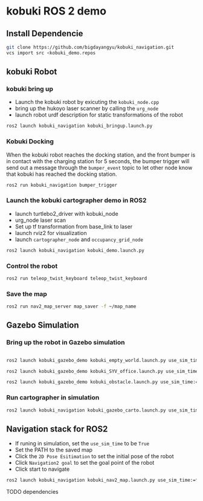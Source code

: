 # kobuki ROS 2 demo 
## Install Dependencie

```bash
git clone https://github.com/bigdayangyu/kobuki_navigation.git
vcs import src <kobuki_demo.repos
```
## kobuki Robot
### kobuki bring up 
* Launch the kobuki robot by exicuting the `kobuki_node.cpp`
* bring up the hukoyo laser scanner by calling the `urg_node`
* launch robot urdf description for static transformations of the robot
```bash
ros2 launch kobuki_navigation kobuki_bringup.launch.py 
```

### Kobuki Docking 
When the kobuki robot reaches the docking station, and the front bumper is in contact with the charging station for 5 seconds, the bumper trigger will send out a message through the `bumper_event` topic to let other node know that kobuki has reached the docking station. 

```bash
ros2 run kobuki_navigation bumper_trigger
```

### Launch the kobuki cartographer demo in ROS2
* launch turtlebo2_driver with kobuki_node
* urg_node laser scan
* Set up tf transformation from base_link to laser 
* launch rviz2 for visualization
* launch `cartographer_node` and `occupancy_grid_node`
```bash
ros2 launch kobuki_navigation kobuki_demo.launch.py 
```

### Control the robot
```bash 
ros2 run teleop_twist_keyboard teleop_twist_keyboard
```
### Save the map
```bash
ros2 run nav2_map_server map_saver -f ~/map_name 
```
## Gazebo Simulation
### Bring up the robot in Gazebo simulation 
```bash 

ros2 launch kobuki_gazebo_demo kobuki_empty_world.launch.py use_sim_time:=True # load a empty world with the robot 

ros2 launch kobuki_gazebo_demo kobuki_SYV_office.launch.py use_sim_time:=True   # simulation of the SYV office 

ros2 launch kobuki_gazebo_demo kobuki_obstacle.launch.py use_sim_time:=True # load robot and small obstacles 
```
### Run cartographer in simulation 
```bash
ros2 launch kobuki_navigation kobuki_gazebo_carto.launch.py use_sim_time:=True
```
## Navigation stack for ROS2
* If runing in simulation, set the `use_sim_time` to be `True` 
* Set the PATH to the saved map
* Click the `2D Pose Esitimation` to set the initial pose of the robot
* Click `Navigation2 goal` to set the goal point of the robot
* Click start to navigate
```bash
ros2 launch kobuki_navigation kobuki_nav2_map.launch.py use_sim_time:=false map:=/PATH/map.yaml autostart:=True
```
TODO dependencies 